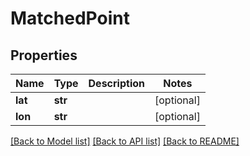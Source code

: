 # MatchedPoint

## Properties
Name | Type | Description | Notes
------------ | ------------- | ------------- | -------------
**lat** | **str** |  | [optional] 
**lon** | **str** |  | [optional] 

[[Back to Model list]](../README.md#documentation-for-models) [[Back to API list]](../README.md#documentation-for-api-endpoints) [[Back to README]](../README.md)


